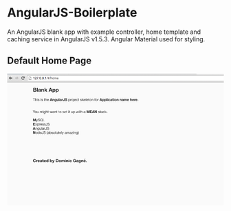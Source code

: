 # AngularJS-Boilerplate
An AngularJS blank app with example controller, home template and caching service in AngularJS v1.5.3.  Angular Material used for styling.

## Default Home Page
![alt tag](https://github.com/DominicGagne/AngularJS-Boilerplate/blob/master/AngularJS%20Boilerplate.png)

